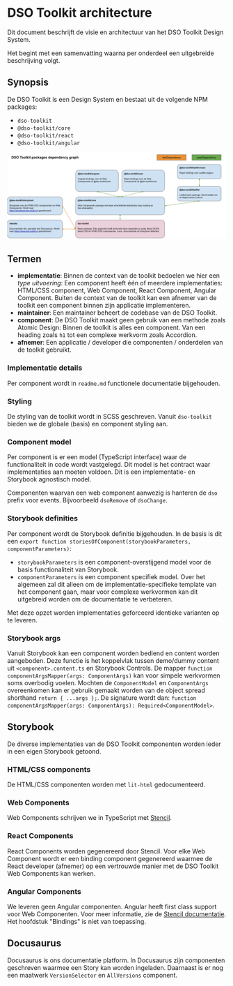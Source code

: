 # DSO Toolkit architecture

Dit document beschrijft de visie en architectuur van het DSO Toolkit Design System.

Het begint met een samenvatting waarna per onderdeel een uitgebreide beschrijving volgt.

## Synopsis

De DSO Toolkit is een Design System en bestaat uit de volgende NPM packages:

- `dso-toolkit`
- `@dso-toolkit/core`
- `@dso-toolkit/react`
- `@dso-toolkit/angular`

![DSO Toolkit dependency graph](dependency-graph.svg)

## Termen

- **implementatie**: Binnen de context van de toolkit bedoelen we hier een _type uitvoering_: Een component heeft één of meerdere implementaties: HTML/CSS component, Web Component, React Component, Angular Component. Buiten de context van de toolkit kan een afnemer van de toolkit een component binnen zijn applicatie implementeren.
- **maintainer**: Een maintainer beheert de codebase van de DSO Toolkit.
- **component**: De DSO Toolkit maakt geen gebruik van een methode zoals Atomic Design: Binnen de toolkit is alles een component. Van een heading zoals `h1` tot een complexe werkvorm zoals Accordion.
- **afnemer**: Een applicatie / developer die componenten / onderdelen van de toolkit gebruikt.

### Implementatie details

Per component wordt in `readme.md` functionele documentatie bijgehouden.

### Styling

De styling van de toolkit wordt in SCSS geschreven. Vanuit `dso-toolkit` bieden we de globale (basis) en component styling aan.

### Component model

Per component is er een model (TypeScript interface) waar de functionaliteit in code wordt vastgelegd. Dit model is het contract waar implementaties aan moeten voldoen. Dit is een implementatie- en Storybook agnostisch model.

Componenten waarvan een web component aanwezig is hanteren de `dso` prefix voor events. Bijvoorbeeld `dsoRemove` of `dsoChange`.

### Storybook definities

Per component wordt de Storybook definitie bijgehouden. In de basis is dit een `export function storiesOfComponent(storybookParameters, componentParameters)`:

- `storybookParameters` is een component-overstijgend model voor de basis functionaliteit van Storybook.
- `componentParameters` is een component specifiek model. Over het algemeen zal dit alleen om de implementatie-specifieke template van het component gaan, maar voor complexe werkvormen kan dit uitgebreid worden om de documentatie te verbeteren.

Met deze opzet worden implementaties geforceerd identieke varianten op te leveren.

### Storybook args

Vanuit Storybook kan een component worden bediend en content worden aangeboden. Deze functie is het koppelvlak tussen demo/dummy content uit `<component>.content.ts` en Storybook Controls. De mapper `function componentArgsMapper(args: ComponentArgs)` kan voor simpele werkvormen soms overbodig voelen. Mochten de `ComponentModel` en `ComponentArgs` overeenkomen kan er gebruik gemaakt worden van de object spread shorthand `return { ...args };`. De signature wordt dan: `function componentArgsMapper(args: ComponentArgs): Required<ComponentModel>`.

## Storybook

De diverse implementaties van de DSO Toolkit componenten worden ieder in een eigen Storybook getoond.

### HTML/CSS components

De HTML/CSS componenten worden met `lit-html` gedocumenteerd.

### Web Components

Web Components schrijven we in TypeScript met [Stencil](https://stenciljs.com/).

### React Components

React Components worden gegenereerd door Stencil. Voor elke Web Component wordt er een binding component gegenereerd waarmee de React developer (afnemer) op een vertrouwde manier met de DSO Toolkit Web Components kan werken.

### Angular Components

We leveren geen Angular componenten. Angular heeft first class support voor Web Componenten. Voor meer informatie, zie de [Stencil documentatie](https://github.com/ionic-team/stencil-site/blob/f9289b0d52b13576b2dfcbdf4166e5f1aebb33e2/src/docs/framework-integration/angular.md#angular). Het hoofdstuk "Bindings" is niet van toepassing.

## Docusaurus

Docusaurus is ons documentatie platform. In Docusaurus zijn componenten geschreven waarmee een Story kan worden ingeladen. Daarnaast is er nog een maatwerk `VersionSelector` en `AllVersions` component.
